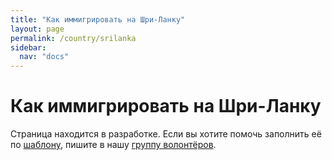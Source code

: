 ```yaml
---
title: "Как иммигрировать на Шри-Ланку"
layout: page
permalink: /country/srilanka
sidebar:
  nav: "docs"
---
```


# Как иммигрировать на Шри-Ланку

Страница находится в разработке. Если вы хотите помочь заполнить её по [шаблону](/template), пишите в нашу [группу волонтёров](https://t.me/+FHi3FnJaoWJkMDAx).
